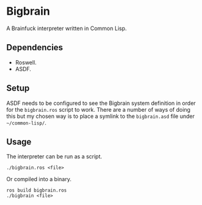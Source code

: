 # Bigbrain
A Brainfuck interpreter written in Common Lisp.
## Dependencies
* Roswell.
* ASDF.
## Setup
ASDF needs to be configured to see the Bigbrain system definition in order for the `bigbrain.ros` script to work. There are a number of ways of doing this but my chosen way is to place a symlink to the `bigbrain.asd` file under `~/common-lisp/`.
## Usage
The interpreter can be run as a script.
```
./bigbrain.ros <file>
```
Or compiled into a binary.
```
ros build bigbrain.ros
./bigbrain <file>
```
